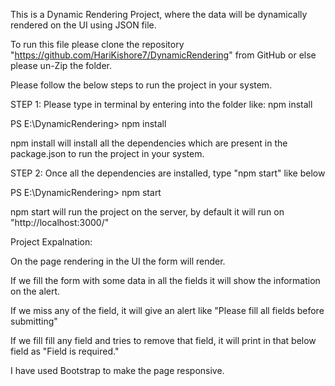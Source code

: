 This is a Dynamic Rendering Project, where the data will be dynamically rendered on the UI using JSON file.

To run this file please clone the repository "https://github.com/HariKishore7/DynamicRendering" from GitHub or else please un-Zip the folder.

Please follow the below steps to run the project in your system.

STEP 1: Please type in terminal by entering into the folder like: npm install

PS E:\DynamicRendering> npm install

npm install will install all the dependencies which are present in the package.json to run the project in your system.

STEP 2: Once all the dependencies are installed, type "npm start" like below

PS E:\DynamicRendering> npm start

npm start will run the project on the server, by default it will run on "http://localhost:3000/"




Project Expalnation:

On the page rendering in the UI the form will render.

If we fill the form with some data in all the fields it will show the information on the alert.

If we miss any of the field, it will give an alert like "Please fill all fields before submitting"

If we fill fill any field and tries to remove that field, it will print in that below field as "Field is required."

I have used Bootstrap to make the page responsive.
